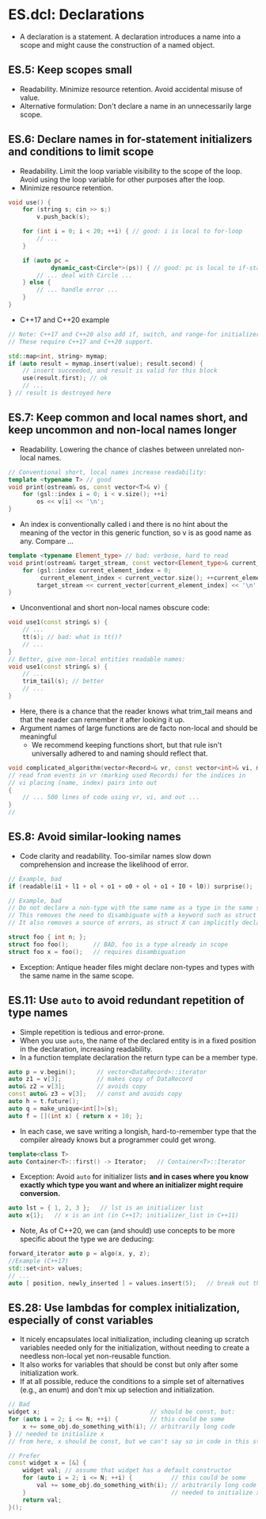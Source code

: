 # ES.dcl: Declarations
- A declaration is a statement. A declaration introduces a name into a scope and might cause the construction of a named object.

## ES.5: Keep scopes small
- Readability. Minimize resource retention. Avoid accidental misuse of value.
- Alternative formulation: Don't declare a name in an unnecessarily large scope.

## ES.6: Declare names in for-statement initializers and conditions to limit scope
- Readability. Limit the loop variable visibility to the scope of the loop. Avoid using the loop variable for other purposes after the loop.
- Minimize resource retention.

```cpp
void use() {
    for (string s; cin >> s;)
        v.push_back(s);

    for (int i = 0; i < 20; ++i) { // good: i is local to for-loop
        // ...
    }

    if (auto pc =
            dynamic_cast<Circle*>(ps)) { // good: pc is local to if-statement
        // ... deal with Circle ...
    } else {
        // ... handle error ...
    }
}
```
- C++17 and C++20 example
```cpp
// Note: C++17 and C++20 also add if, switch, and range-for initializer statements.
// These require C++17 and C++20 support.

std::map<int, string> mymap;
if (auto result = mymap.insert(value); result.second) {
    // insert succeeded, and result is valid for this block
    use(result.first); // ok
    // ...
} // result is destroyed here
```

## ES.7: Keep common and local names short, and keep uncommon and non-local names longer
- Readability. Lowering the chance of clashes between unrelated non-local names.

```cpp
// Conventional short, local names increase readability:
template <typename T> // good
void print(ostream& os, const vector<T>& v) {
    for (gsl::index i = 0; i < v.size(); ++i)
        os << v[i] << '\n';
}
```
- An index is conventionally called i and there is no hint about the meaning of the vector in this generic function, so v is as good name as any. Compare ...
```cpp
template <typename Element_type> // bad: verbose, hard to read
void print(ostream& target_stream, const vector<Element_type>& current_vector) {
    for (gsl::index current_element_index = 0;
         current_element_index < current_vector.size(); ++current_element_index)
        target_stream << current_vector[current_element_index] << '\n';
}
```
- Unconventional and short non-local names obscure code:
```cpp
void use1(const string& s) {
    // ...
    tt(s); // bad: what is tt()?
    // ...
}
// Better, give non-local entities readable names:
void use1(const string& s) {
    // ...
    trim_tail(s); // better
    // ...
}
```
- Here, there is a chance that the reader knows what trim_tail means and that the reader can remember it after looking it up.
- Argument names of large functions are de facto non-local and should be meaningful
  - We recommend keeping functions short, but that rule isn't universally adhered to and naming should reflect that.
```cpp
void complicated_algorithm(vector<Record>& vr, const vector<int>& vi, map<string, int>& out)
// read from events in vr (marking used Records) for the indices in
// vi placing (name, index) pairs into out
{
    // ... 500 lines of code using vr, vi, and out ...
}
//
```

## ES.8: Avoid similar-looking names
- Code clarity and readability. Too-similar names slow down comprehension and increase the likelihood of error.
```cpp
// Example, bad
if (readable(i1 + l1 + ol + o1 + o0 + ol + o1 + I0 + l0)) surprise();

// Example, bad
// Do not declare a non-type with the same name as a type in the same scope.
// This removes the need to disambiguate with a keyword such as struct or enum.
// It also removes a source of errors, as struct X can implicitly declare X if lookup fails.

struct foo { int n; };
struct foo foo();       // BAD, foo is a type already in scope
struct foo x = foo();   // requires disambiguation
```
- Exception: Antique header files might declare non-types and types with the same name in the same scope.







## ES.11: Use `auto` to avoid redundant repetition of type names

- Simple repetition is tedious and error-prone.
- When you use `auto`, the name of the declared entity is in a fixed position in the declaration, increasing readability.
- In a function template declaration the return type can be a member type.
```cpp
auto p = v.begin();      // vector<DataRecord>::iterator
auto z1 = v[3];          // makes copy of DataRecord
auto& z2 = v[3];         // avoids copy
const auto& z3 = v[3];   // const and avoids copy
auto h = t.future();
auto q = make_unique<int[]>(s);
auto f = [](int x) { return x + 10; };
```
- In each case, we save writing a longish, hard-to-remember type that the compiler already knows but a programmer could get wrong.

```cpp
template<class T>
auto Container<T>::first() -> Iterator;   // Container<T>::Iterator
```
- Exception: Avoid `auto` for initializer lists **and in cases where you know exactly which type you want and where an initializer might require conversion.**
```cpp
auto lst = { 1, 2, 3 };   // lst is an initializer list
auto x{1};   // x is an int (in C++17; initializer_list in C++11)
```
- Note, As of C++20, we can (and should) use concepts to be more specific about the type we are deducing:
```cpp
forward_iterator auto p = algo(x, y, z);
//Example (C++17)
std::set<int> values;
// ...
auto [ position, newly_inserted ] = values.insert(5);   // break out the members of the std::pair
```

## ES.28: Use lambdas for complex initialization, especially of const variables
- It nicely encapsulates local initialization, including cleaning up scratch variables needed only for the initialization, without needing to create a needless non-local yet non-reusable function.
- It also works for variables that should be const but only after some initialization work.
- If at all possible, reduce the conditions to a simple set of alternatives (e.g., an enum) and don't mix up selection and initialization.
```cpp
// Bad
widget x;                               // should be const, but:
for (auto i = 2; i <= N; ++i) {         // this could be some
    x += some_obj.do_something_with(i); // arbitrarily long code
} // needed to initialize x
// from here, x should be const, but we can't say so in code in this style
```
```cpp
// Prefer
const widget x = [&] {
    widget val; // assume that widget has a default constructor
    for (auto i = 2; i <= N; ++i) {           // this could be some
        val += some_obj.do_something_with(i); // arbitrarily long code
    }                                         // needed to initialize x
    return val;
}();
```